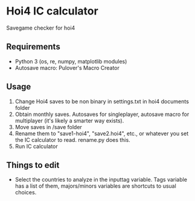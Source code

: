 # Hoi4 IC calculator
Savegame checker for hoi4

## Requirements
- Python 3 (os, re, numpy, matplotlib modules)
- Autosave macro: Pulover's Macro Creator

## Usage
1. Change Hoi4 saves to be non binary in settings.txt in hoi4 documents folder
2. Obtain monthly saves. Autosaves for singleplayer, autosave macro for multiplayer (it's likely a smarter way exists).
3. Move saves in /save folder
4. Rename them to "save1-hoi4", "save2.hoi4", etc., or whatever you set the IC calculator to read. rename.py does this.
5. Run IC calculator

## Things to edit
- Select the countries to analyze in the inputtag variable. Tags variable has a list of them, majors/minors variables are shortcuts to usual choices.

